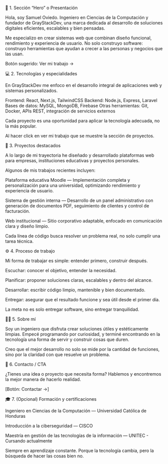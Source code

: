 🧠 1. Sección “Hero” o Presentación

Hola, soy Samuel Oviedo.
Ingeniero en Ciencias de la Computación y fundador de GrayStackDev, una marca dedicada al desarrollo de soluciones digitales eficientes, escalables y bien pensadas.

Me especializo en crear sistemas web que combinan diseño funcional, rendimiento y experiencia de usuario. No solo construyo software: construyo herramientas que ayudan a crecer a las personas y negocios que las usan.

Botón sugerido: Ver mi trabajo →

💻 2. Tecnologías y especialidades

En GrayStackDev me enfoco en el desarrollo integral de aplicaciones web y sistemas personalizados.

Frontend: React, Next.js, TailwindCSS
Backend: Node.js, Express, Laravel
Bases de datos: MySQL, MongoDB, Firebase
Otras herramientas: Git, Docker, APIs REST, integración de servicios externos

Cada proyecto es una oportunidad para aplicar la tecnología adecuada, no la más popular.

Al hacer click en ver mi trabajo que se muestre la sección de proyectos.

🧩 3. Proyectos destacados

A lo largo de mi trayectoria he diseñado y desarrollado plataformas web para empresas, instituciones educativas y proyectos personales.

Algunos de mis trabajos recientes incluyen:

Plataforma educativa Moodle — Implementación completa y personalización para una universidad, optimizando rendimiento y experiencia de usuario.

Sistema de gestión interna — Desarrollo de un panel administrativo con generación de documentos PDF, seguimiento de clientes y control de facturación.

Web institucional — Sitio corporativo adaptable, enfocado en comunicación clara y diseño limpio.

Cada línea de código busca resolver un problema real, no solo cumplir una tarea técnica.

⚙️ 4. Proceso de trabajo

Mi forma de trabajar es simple: entender primero, construir después.

Escuchar: conocer el objetivo, entender la necesidad.

Planificar: proponer soluciones claras, escalables y dentro del alcance.

Desarrollar: escribir código limpio, mantenible y bien documentado.

Entregar: asegurar que el resultado funcione y sea útil desde el primer día.

La meta no es solo entregar software, sino entregar tranquilidad.

👨‍💻 5. Sobre mí

Soy un ingeniero que disfruta crear soluciones útiles y estéticamente limpias.
Empecé programando por curiosidad, y terminé encontrando en la tecnología una forma de servir y construir cosas que duren.

Creo que el mejor desarrollo no solo se mide por la cantidad de funciones, sino por la claridad con que resuelve un problema.

📩 6. Contacto / CTA

¿Tienes una idea o proyecto que necesita forma?
Hablemos y encontremos la mejor manera de hacerlo realidad.

[Botón: Contactar →]

🎓 7. (Opcional) Formación y certificaciones

Ingeniero en Ciencias de la Computación — Universidad Católica de Honduras

Introducción a la ciberseguridad — CISCO

Maestría en gestión de las tecnologías de la información — UNITEC - Cursando actualmente

Siempre en aprendizaje constante. Porque la tecnología cambia, pero la búsqueda de hacer las cosas bien no.